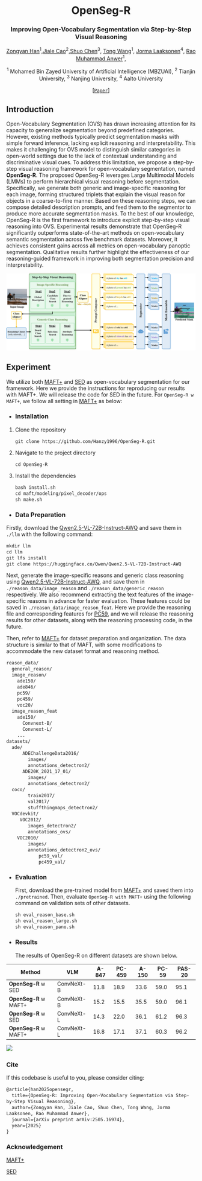 # 

<div align="center">
<h1> OpenSeg-R </h1>
<h3>Improving Open-Vocabulary
Segmentation via Step-by-Step Visual Reasoning</h3>



[Zongyan Han](https://github.com/Hanzy1996)<sup>1</sup>,[Jiale Cao](https://jialecao001.github.io)<sup>2</sup>,[Shuo Chen](https://shuochenya.github.io)<sup>3</sup>, [Tong Wang](https://wangtong627.github.io)<sup>1</sup>, [Jorma Laaksonen](https://www.aalto.fi/en/people/jorma-laaksonen)<sup>4</sup>, [Rao Muhammad Anwer](https://scholar.google.fi/citations?user=_KlvMVoAAAAJ&hl=en)<sup>1</sup>,

<sup>1</sup> Mohamed Bin Zayed University of Artificial Intelligence (MBZUAI), <sup>2</sup> Tianjin University, <sup>3</sup> Nanjing University, <sup>4</sup> Aalto University

[[`Paper`](https://arxiv.org/pdf/2505.16974)] 
</div>


## Introduction
Open-Vocabulary Segmentation (OVS) has drawn increasing attention for its capacity to generalize segmentation beyond predefined categories. However, existing methods typically predict segmentation masks with simple forward inference, lacking explicit reasoning and interpretability.  This makes it challenging for OVS model to distinguish similar categories in open-world settings due to the lack of contextual understanding and discriminative visual cues. To address this limitation, we propose a step-by-step visual reasoning framework for open-vocabulary segmentation, named **OpenSeg-R**. The proposed OpenSeg-R leverages Large Multimodal Models (LMMs) to perform hierarchical visual reasoning before segmentation.  Specifically, we generate both generic and image-specific reasoning for each image, forming structured triplets that explain the visual reason for objects in a coarse-to-fine manner. Based on these reasoning steps, we can compose detailed description prompts, and feed them to the segmentor to produce more accurate segmentation masks. To the best of our knowledge, OpenSeg-R is the first framework to introduce explicit step-by-step visual reasoning into OVS. Experimental results demonstrate that OpenSeg-R significantly outperforms state-of-the-art methods on open-vocabulary semantic segmentation across five benchmark datasets. Moreover, it achieves consistent gains across all metrics on open-vocabulary panoptic segmentation. Qualitative results further highlight the effectiveness of our reasoning-guided framework in improving both segmentation precision and interpretability.

![](figures/framework.png)

## Experiment
We utilize both [MAFT+](https://github.com/jiaosiyu1999/MAFT-Plus) and [SED](https://github.com/xb534/SED) as open-vocabulary segmentation for our framework.
Here we provide the instructions for reproducing our results with MAFT+. We will release the code for SED in the future.
For ```OpenSeg-R w MAFT+```, we follow all setting in [MAFT+](https://github.com/jiaosiyu1999/MAFT-Plus) as below:
- ### Installation
1. Clone the repository
    ```
    git clone https://github.com/Hanzy1996/OpenSeg-R.git
    ```
2. Navigate to the project directory
    ```
    cd OpenSeg-R
    ```
3. Install the dependencies
    ```
    bash install.sh
    cd maft/modeling/pixel_decoder/ops
    sh make.sh
    ```

<span id="2"></span>

- ### Data Preparation
Firstly, download the [Qwen2.5-VL-72B-Instruct-AWQ](https://huggingface.co/Qwen/Qwen2.5-VL-72B-Instruct-AWQ) and save them in ```./llm``` with the following command:
```
mkdir llm
cd llm
git lfs install
git clone https://huggingface.co/Qwen/Qwen2.5-VL-72B-Instruct-AWQ
```
Next, generate the image-specific reasons and generic class reasoning using [Qwen2.5-VL-72B-Instruct-AWQ](https://huggingface.co/Qwen/Qwen2.5-VL-72B-Instruct-AWQ), and save them in ```./reason_data/image_reason``` and ```./reason_data/generic_reason``` respectively. We also recommend extracting the text features of the image-specific reasons in advance for faster evaluation. These features could be saved in ```./reason_data/image_reason_feat```. Here we provide the reasoning file and corresponding features for [PC59](https://mbzuaiac-my.sharepoint.com/:f:/g/personal/zongyan_han_mbzuai_ac_ae/EsXSUZRoRIdFganGfgRfWaUBamvpb_I6pvNDJsrHlwscWg?e=o7pfti), and we will release the reasoning results for other datasets, along with the reasoning processing code, in the future.

Then, refer to [MAFT+](https://github.com/jiaosiyu1999/MAFT-Plus) for dataset preparation and organization. The data structure is similar to that of MAFT, with some modifications to accommodate the new dataset format and reasoning method.

```
reason_data/
  general_reason/
  image_reason/
    ade150/
    ade846/
    pc59/
    pc459/
    voc20/
  image_reason_feat
    ade150/
      Convnext-B/
      Convnext-L/
    ...
datasets/
  ade/
      ADEChallengeData2016/
        images/
        annotations_detectron2/
      ADE20K_2021_17_01/
        images/
        annotations_detectron2/
  coco/
        train2017/
        val2017/
        stuffthingmaps_detectron2/
  VOCdevkit/
     VOC2012/
        images_detectron2/
        annotations_ovs/      
    VOC2010/
        images/
        annotations_detectron2_ovs/
            pc59_val/
            pc459_val/      
```
<span id="3"></span>

- ### Evaluation
  <span id="4"></span>
  First, download the pre-trained model from [MAFT+](https://github.com/jiaosiyu1999/MAFT-Plus) and saved them into ```./pretrained```.
  Then, evaluate ```OpenSeg-R with MAFT+``` using the following command on validation sets of other datasets.
  ```
  sh eval_reason_base.sh
  sh eval_reason_large.sh
  sh eval_reason_pano.sh
  ```
- ### Results
  The results of OpenSeg-R on different datasets are shown below. 


| Method                   | VLM         | A-847 | PC-459 | A-150 | PC-59 | PAS-20 |
|--------------------------|-------------|-------|--------|-------|-------|--------|
| **OpenSeg-R** w SED      | ConvNeXt-B  | 11.8 | 18.9 | 33.6 | 59.0 | 95.1 |
| **OpenSeg-R** w MAFT+    | ConvNeXt-B  | 15.2 | 15.5 | 35.5 | 59.0 | 96.1 |
| **OpenSeg-R** w SED      | ConvNeXt-L  | 14.3 | 22.0 | 36.1 | 61.2 | 96.3 |
| **OpenSeg-R** w MAFT+    | ConvNeXt-L  | 16.8 | 17.1 | 37.1 | 60.3 | 96.2 |



![](figures/semantic_visual.png)

<span id="5"></span>
### Cite 

If this codebase is useful to you, please consider citing:
```
@article{han2025opensegr,
  title={OpenSeg-R: Improving Open-Vocabulary Segmentation via Step-by-Step Visual Reasoning},
  author={Zongyan Han, Jiale Cao, Shuo Chen, Tong Wang, Jorma Laaksonen, Rao Muhammad Anwer},
  journal={arXiv preprint arXiv:2505.16974},
  year={2025}
}
```
### Acknowledgement
[MAFT+](https://github.com/jiaosiyu1999/MAFT-Plus)

[SED](https://github.com/xb534/SED)